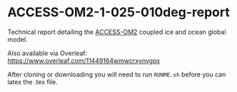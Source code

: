 # ACCESS-OM2-1-025-010deg-report

Technical report detailing the [ACCESS-OM2](https://github.com/OceansAus/access-om2) coupled ice and ocean global model.

Also available via Overleaf: <https://www.overleaf.com/11449164wmwcrxynvgpx>

After cloning or downloading you will need to run `RUNME.sh` before you can latex the .tex file.

